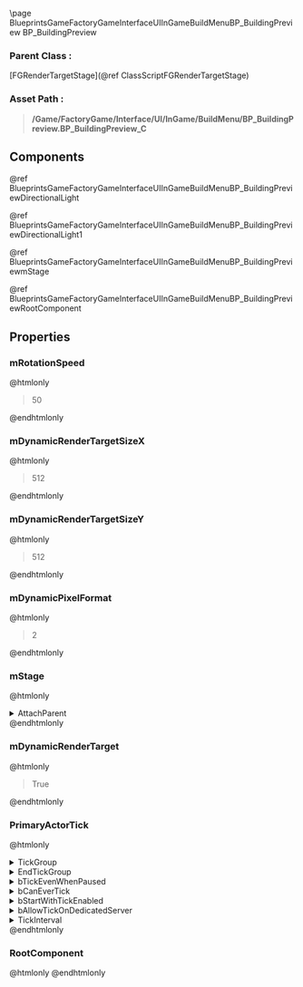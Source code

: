 \page BlueprintsGameFactoryGameInterfaceUIInGameBuildMenuBP_BuildingPreview BP_BuildingPreview
### Parent Class :
[FGRenderTargetStage](@ref ClassScriptFGRenderTargetStage)
### Asset Path :
<b><blockquote>/Game/FactoryGame/Interface/UI/InGame/BuildMenu/BP_BuildingPreview.BP_BuildingPreview_C</blockquote></b>
## Components

@ref BlueprintsGameFactoryGameInterfaceUIInGameBuildMenuBP_BuildingPreviewDirectionalLight

@ref BlueprintsGameFactoryGameInterfaceUIInGameBuildMenuBP_BuildingPreviewDirectionalLight1

@ref BlueprintsGameFactoryGameInterfaceUIInGameBuildMenuBP_BuildingPreviewmStage

@ref BlueprintsGameFactoryGameInterfaceUIInGameBuildMenuBP_BuildingPreviewRootComponent

## Properties

### mRotationSpeed
@htmlonly
<blockquote>50</blockquote>
@endhtmlonly

### mDynamicRenderTargetSizeX
@htmlonly
<blockquote>512</blockquote>
@endhtmlonly

### mDynamicRenderTargetSizeY
@htmlonly
<blockquote>512</blockquote>
@endhtmlonly

### mDynamicPixelFormat
@htmlonly
<blockquote>2</blockquote>
@endhtmlonly

### mStage
@htmlonly
<details>
 <summary>AttachParent</summary>
<details>
 <summary>$ObjectClass</summary>
<b><a href="_class_script_scene_component.html"><blockquote>SceneComponent</blockquote></a></b>
</details>
<details>
 <summary>$ObjectFlags</summary>
<blockquote>2883617</blockquote>
</details>
<details>
 <summary>$ObjectName</summary>
<blockquote>RootComponent</blockquote>
</details>
</details>
@endhtmlonly

### mDynamicRenderTarget
@htmlonly
<blockquote>True</blockquote>
@endhtmlonly

### PrimaryActorTick
@htmlonly
<details>
 <summary>TickGroup</summary>
<blockquote>0</blockquote>
</details>
<details>
 <summary>EndTickGroup</summary>
<blockquote>0</blockquote>
</details>
<details>
 <summary>bTickEvenWhenPaused</summary>
<blockquote>False</blockquote>
</details>
<details>
 <summary>bCanEverTick</summary>
<blockquote>True</blockquote>
</details>
<details>
 <summary>bStartWithTickEnabled</summary>
<blockquote>True</blockquote>
</details>
<details>
 <summary>bAllowTickOnDedicatedServer</summary>
<blockquote>True</blockquote>
</details>
<details>
 <summary>TickInterval</summary>
<blockquote>0</blockquote>
</details>
@endhtmlonly

### RootComponent
@htmlonly
@endhtmlonly

